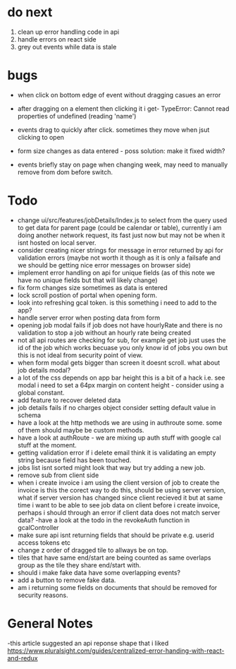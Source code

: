 # do next

1. clean up error handling code in api
2. handle errors on react side
3. grey out events while data is stale

# bugs

- when click on bottom edge of event without dragging casues an error

- after dragging on a element then clicking it i get- TypeError: Cannot read properties of undefined (reading 'name')

- events drag to quickly after click. sometimes they move when jsut clicking to open

- form size changes as data entered - poss solution: make it fixed width?
- events briefly stay on page when changing week, may need to manually remove from dom before switch.

# Todo

- change ui/src/features/jobDetails/Index.js to select from the query used to get data for parent page
  (could be calendar or table), currently i am doing another network request, its fast just now but may not be when it
  isnt hosted on local server.
- consider creating nicer strings for message in error returned by api for validation errors (maybe not worth it though
  as it is only a failsafe and we should be getting nice error messages on browser side)
- implement error handling on api for unique fields (as of this note we have no unique fields but that will likely
  change)
- fix form changes size sometimes as data is entered
- lock scroll postion of portal when opening form.
- look into refreshing gcal token. is this something i need to add to the app?
- handle server error when posting data from form
- opening job modal fails if job does not have hourlyRate and there is no validation 
  to stop a job without an hourly rate being created
- not all api routes are checking for sub, for example get job just uses the id of the 
  job which works becuase you only know id of jobs you own but this is not ideal from 
  security point of view.
- when form modal gets bigger than screen it doesnt scroll. what about job details modal?
- a lot of the css depends on app bar height this is a bit of a hack i.e. see modal i 
  need to set a 64px margin on content height - consider using a global constant.
- add feature to recover deleted data
- job details fails if no charges object consider setting default value in schema
- have a look at the http methods we are using in authroute some. some of them should 
  maybe be custom methods.
- have a look at authRoute - we are mixing up auth stuff with google cal stuff at the 
  moment.
- getting validation error if i delete email think it is validating an empty string 
  because field has been touched.
- jobs list isnt sorted might look that way but try adding a new job.
- remove sub from client side
- when i create invoice i am using the client version of job to create the invoice is 
  this the corect way to do this, should be using server version, what if server 
  version has changed since client recieved it but at same time i want to be able to 
  see job data on client before i create invoice, perhaps i should through an error if 
  client data does not match server data?
-have a look at the todo in the revokeAuth function in gcalController
- make sure api isnt returning fields that should be private e.g. userid access tokens etc
- change z order of dragged tile to allways be on top.
- tiles that have same end/start are being counted as same overlaps group as the tile 
  they share end/start with.
- should i make fake data have some overlapping events?
- add a button to remove fake data.
- am i returning some fields on documents that should be removed for security reasons.
# General Notes

-this article suggested an api reponse shape that i liked  
https://www.pluralsight.com/guides/centralized-error-handing-with-react-and-redux